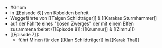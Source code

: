 - #Gnom
- in [[Episode 6]] von Kobolden befreit
- Weggefährte von [[Talgen Schildträger]] & [[Karakas Sturmhammer]]
- auf der Fährte eines "bösen Zwerges" der mit einem Elfen zusammenarbeitet ([[Episode 8]]: [[Krumnur]] & [[Zimnu]])
- [[Episode 7]]:
	- führt Minen für den [[Klan Schildträger]] in [[Karak Thal]]